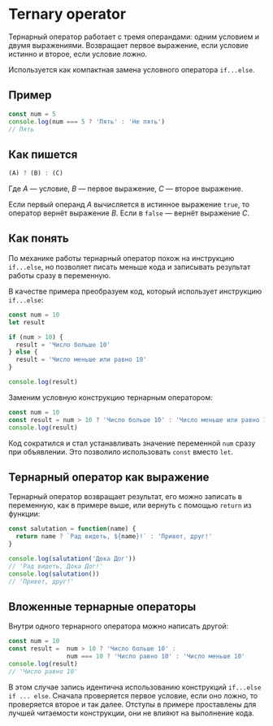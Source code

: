 # Ternary operator

Тернарный оператор работает с тремя операндами: одним условием и двумя выражениями. 
Возвращает первое выражение, если условие истинно и второе, если условие ложно.

Используется как компактная замена  условного оператора `if...else`.

## Пример

```js
const num = 5
console.log(num === 5 ? 'Пять' : 'Не пять')
// Пять
```

## Как пишется

```js
(A) ? (B) : (C)
```

Где _A_ — условие, _B_ — первое выражение, _C_ — второе выражение.

Если первый операнд _A_ вычисляется в истинное выражение `true`, то оператор вернёт выражение _B_. Если в `false` — вернёт выражение _C_.

## Как понять

По механике работы тернарный оператор похож на инструкцию `if...else`, но позволяет писать меньше кода и записывать результат работы сразу в переменную.

В качестве примера преобразуем код, который использует инструкцию `if...else`:

```js
const num = 10
let result

if (num > 10) {
  result = 'Число больше 10'
} else {
  result = 'Число меньше или равно 10'
}

console.log(result)
```

Заменим условную конструкцию тернарным оператором:

```js
const num = 10
const result = num > 10 ? 'Число больше 10' : 'Число меньше или равно 10'
console.log(result)
```

Код сократился и стал устанавливать значение переменной `num` сразу при объявлении. Это позволило использовать `const` вместо `let`.

## Тернарный оператор как выражение

Тернарный оператор возвращает результат, его можно записать в переменную, как в примере выше, или вернуть с помощью `return` из функции:

```js
const salutation = function(name) {
  return name ? `Рад видеть, ${name}!` : 'Привет, друг!'
}

console.log(salutation('Дока Дог'))
// 'Рад видеть, Дока Дог!'
console.log(salutation())
// 'Привет, друг!'
```

## Вложенные тернарные операторы

Внутри одного тернарного оператора можно написать другой:

```js
const num = 10
const result =  num > 10 ? 'Число больше 10' :
                num === 10 ? 'Число равно 10' : 'Число меньше 10'
console.log(result)
// 'Число равно 10'
```

В этом случае запись идентична использованию конструкций `if...else if ... else`. 
Сначала проверяется первое условие, если оно ложно, то проверяется второе и так далее. 
Отступы в примере проставлены для лучшей читаемости конструкции, они не влияют на выполнение кода.
